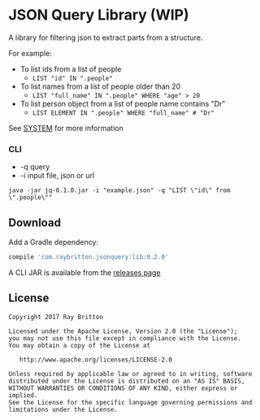 # JSON Query Library (WIP)

A library for filtering json to extract parts from a structure.

For example:
* To list ids from a list of people
    * `LIST "id" IN ".people"`
* To list names from a list of people older than 20
    * `LIST "full_name" IN ".people" WHERE "age" > 20`
* To list person object from a list of people name contains "Dr"
    * `LIST ELEMENT IN ".people" WHERE "full_name" # "Dr"`
    
See [SYSTEM](https://github.com/raybritton/json-query/SYSTEM.md) for more information

### CLI

* -q query
* -i input file, json or url

`java -jar jq-0.1.0.jar -i "example.json" -q "LIST \"id\" from \".people\""`

## Download

Add a Gradle dependency:

```groovy
compile 'com.raybritton.jsonquery:lib:0.2.0'
```

A CLI JAR is available from the [releases page](https://github.com/raybritton/json-query/releases)

## License

```
Copyright 2017 Ray Britton

Licensed under the Apache License, Version 2.0 (the "License");
you may not use this file except in compliance with the License.
You may obtain a copy of the License at

   http://www.apache.org/licenses/LICENSE-2.0

Unless required by applicable law or agreed to in writing, software
distributed under the License is distributed on an "AS IS" BASIS,
WITHOUT WARRANTIES OR CONDITIONS OF ANY KIND, either express or implied.
See the License for the specific language governing permissions and
limitations under the License.
```
